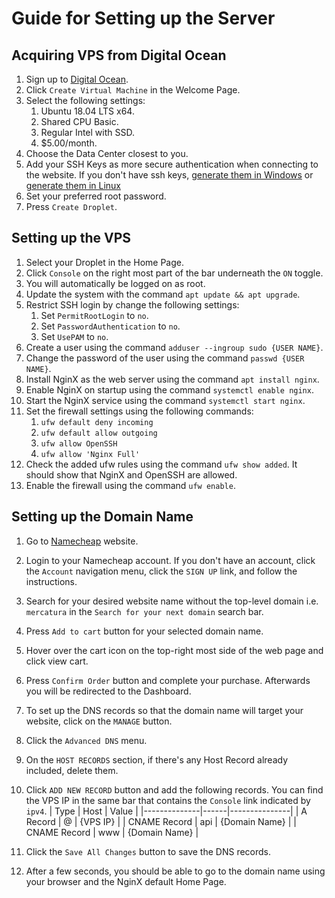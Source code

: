 # Guide for Setting up the Server

## Acquiring VPS from Digital Ocean

1. Sign up to [Digital Ocean](https://cloud.digitalocean.com/registrations/new).
2. Click `Create Virtual Machine` in the Welcome Page.
3. Select the following settings:
    1. Ubuntu 18.04 LTS x64.
    2. Shared CPU Basic.
    3. Regular Intel with SSD.
    4. $5.00/month.
4. Choose the Data Center closest to you.
5. Add your SSH Keys as more secure authentication when connecting to the
   website. If you don't have ssh keys, [generate them in Windows](https://phoenixnap.com/kb/generate-ssh-key-windows-10)
   or [generate them in Linux](https://docs.github.com/en/authentication/connecting-to-github-with-ssh/generating-a-new-ssh-key-and-adding-it-to-the-ssh-agent)
6. Set your preferred root password.
7. Press `Create Droplet`.

## Setting up the VPS

1. Select your Droplet in the Home Page.
2. Click `Console` on the right most part of the bar underneath the `ON` toggle.
3. You will automatically be logged on as root.
4. Update the system with the command `apt update && apt upgrade`.
5. Restrict SSH login by change the following settings:
    1. Set `PermitRootLogin` to `no`.
    2. Set `PasswordAuthentication` to `no`.
    3. Set `UsePAM` to `no`.
6. Create a user using the command `adduser --ingroup sudo {USER NAME}`.
7. Change the password of the user  using the command `passwd {USER NAME}`.
8. Install NginX as the web server using the command `apt install nginx`.
9. Enable NginX on startup using the command `systemctl enable nginx`.
10. Start the NginX service using the command `systemctl start nginx`.
11. Set the firewall settings using the following commands:
    1. `ufw default deny incoming`
    2. `ufw default allow outgoing`
    3. `ufw allow OpenSSH`
    4. `ufw allow 'Nginx Full'`
12. Check the added ufw rules using the command `ufw show added`. It should show
    that NginX and OpenSSH are allowed.
13. Enable the firewall using the command `ufw enable`.

## Setting up the Domain Name

1. Go to [Namecheap](https://www.namecheap.com) website.
2. Login to your Namecheap account. If you don't have an account, click the
   `Account` navigation menu, click the `SIGN UP` link, and follow the
   instructions.
3. Search for your desired website name without the top-level domain i.e.
   `mercatura` in the `Search for your next domain` search bar.
4. Press `Add to cart` button for your selected domain name.
5. Hover over the cart icon on the top-right most side of the web page and click
   view cart.
6. Press `Confirm Order` button and complete your purchase. Afterwards you will
   be redirected to the Dashboard.
7. To set up the DNS records so that the domain name will target your
   website, click on the `MANAGE` button.
8. Click the `Advanced DNS` menu.
9. On the `HOST RECORDS` section, if there's any Host Record already included,
   delete them.
10. Click `ADD NEW RECORD` button and add the following records. You can find
    the VPS IP in the same bar that contains the `Console` link indicated by
    `ipv4`.
    | Type         | Host | Value         |
    |--------------|------|---------------|
    | A Record     | @    | {VPS IP}      |
    | CNAME Record | api  | {Domain Name} |
    | CNAME Record | www  | {Domain Name} |

11. Click the `Save All Changes` button to save the DNS records.
12. After a few seconds, you should be able to go to the domain name using your
    browser and the NginX default Home Page.
